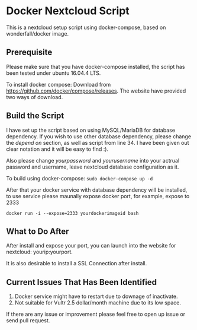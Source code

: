 # Docker Nextcloud Script

This is a nextcloud setup script using docker-compose, based on wonderfall/docker image.

## Prerequisite

Please make sure that you have docker-compose installed, the script has been tested under ubuntu 16.04.4 LTS.

To install docker compose:
Download from https://github.com/docker/compose/releases. The website have provided two ways of download.

## Build the Script

I have set up the script based on using MySQL/MariaDB for database dependency. If you wish to use other database dependency, please change the *depend on* section, as well as script from line 34. I have been given out clear notation and it will be easy to find :).

Also please change *yourpassword* and *yourusername* into your actrual password and username, leave nextcloud database configuration as it.

To build using docker-compose:
`sudo docker-compose up -d`

After that your docker service with database dependency will be installed, to use service please maunally expose docker port, for example, expose to 2333
```
docker run -i --expose=2333 yourdockerimageid bash
```

## What to Do After

After install and expose your port, you can launch into the website for nextcloud: yourip:yourport.

It is also desirable to install a SSL Connection after install.

## Current Issues That Has Been Identified

1. Docker service might have to restart due to downage of inactivate.
2. Not suitable for Vultr 2.5 dollar/month machine due to its low space.

If there are any issue or improvement please feel free to open up issue or send pull request.